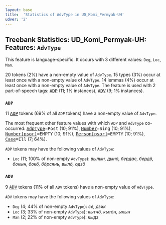 ```yaml
---
layout: base
title:  'Statistics of AdvType in UD_Komi_Permyak-UH'
udver: '2'
---
```


## Treebank Statistics: UD_Komi_Permyak-UH: Features: `AdvType`

This feature is language-specific.
It occurs with 3 different values: `Deg`, `Loc`, `Man`.

20 tokens (2%) have a non-empty value of `AdvType`.
15 types (3%) occur at least once with a non-empty value of `AdvType`.
14 lemmas (4%) occur at least once with a non-empty value of `AdvType`.
The feature is used with 2 part-of-speech tags: <tt><a href="koi_uh-pos-ADP.html">ADP</a></tt> (11; 1% instances), <tt><a href="koi_uh-pos-ADV.html">ADV</a></tt> (9; 1% instances).

### `ADP`

11 <tt><a href="koi_uh-pos-ADP.html">ADP</a></tt> tokens (69% of all `ADP` tokens) have a non-empty value of `AdvType`.

The most frequent other feature values with which `ADP` and `AdvType` co-occurred: <tt><a href="koi_uh-feat-AdpType.html">AdpType</a></tt><tt>=Post</tt> (10; 91%), <tt><a href="koi_uh-feat-Number.html">Number</a></tt><tt>=Sing</tt> (10; 91%), <tt><a href="koi_uh-feat-Number-psor.html">Number[psor]</a></tt><tt>=EMPTY</tt> (10; 91%), <tt><a href="koi_uh-feat-Person-psor.html">Person[psor]</a></tt><tt>=EMPTY</tt> (10; 91%), <tt><a href="koi_uh-feat-Case.html">Case</a></tt><tt>=Ill</tt> (7; 64%).

`ADP` tokens may have the following values of `AdvType`:

* `Loc` (11; 100% of non-empty `AdvType`): <em>вылын, дынӧ, бердас, бердӧ, бокын, бокӧ, бӧрсянь, вылӧ, одзӧ</em>

### `ADV`

9 <tt><a href="koi_uh-pos-ADV.html">ADV</a></tt> tokens (11% of all `ADV` tokens) have a non-empty value of `AdvType`.

`ADV` tokens may have the following values of `AdvType`:

* `Deg` (4; 44% of non-empty `AdvType`): <em>сё, дзик</em>
* `Loc` (3; 33% of non-empty `AdvType`): <em>кытчӧ, кытӧн, ылын</em>
* `Man` (2; 22% of non-empty `AdvType`): <em>кыдз</em>

